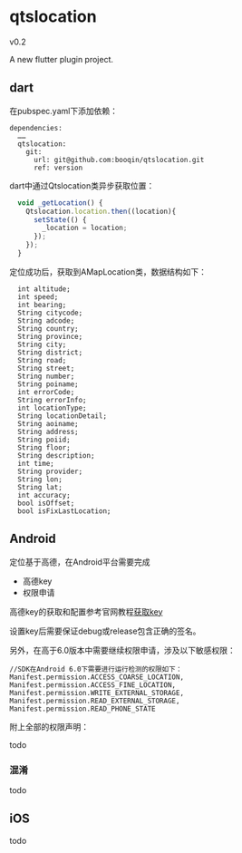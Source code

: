 # qtslocation

v0.2

A new flutter plugin project.

## dart

在pubspec.yaml下添加依赖：

```
dependencies:
  ……
  qtslocation:
    git:
      url: git@github.com:booqin/qtslocation.git
      ref: version
```

dart中通过Qtslocation类异步获取位置：

```js
  void _getLocation() {
    Qtslocation.location.then((location){
      setState(() {
        _location = location;
      });
    });
  }
```

定位成功后，获取到AMapLocation类，数据结构如下：

```
  int altitude;
  int speed;
  int bearing;
  String citycode;
  String adcode;
  String country;
  String province;
  String city;
  String district;
  String road;
  String street;
  String number;
  String poiname;
  int errorCode;
  String errorInfo;
  int locationType;
  String locationDetail;
  String aoiname;
  String address;
  String poiid;
  String floor;
  String description;
  int time;
  String provider;
  String lon;
  String lat;
  int accuracy;
  bool isOffset;
  bool isFixLastLocation;
```

## Android

定位基于高德，在Android平台需要完成

- 高德key
- 权限申请

高德key的获取和配置参考官网教程[获取key](https://lbs.amap.com/api/android-location-sdk/guide/create-project/get-key)

设置key后需要保证debug或release包含正确的签名。

另外，在高于6.0版本中需要继续权限申请，涉及以下敏感权限：

```
//SDK在Android 6.0下需要进行运行检测的权限如下：
Manifest.permission.ACCESS_COARSE_LOCATION,
Manifest.permission.ACCESS_FINE_LOCATION,
Manifest.permission.WRITE_EXTERNAL_STORAGE,
Manifest.permission.READ_EXTERNAL_STORAGE,
Manifest.permission.READ_PHONE_STATE

```

附上全部的权限声明：

todo

### 混淆
todo

## iOS

todo